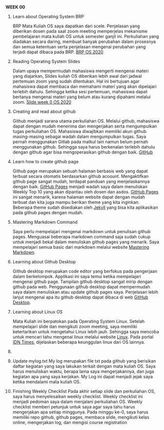 __WEEK 00__

1. Learn about Operating System BRP

    BRP Mata Kuliah OS saya dapatkan dari scele. Penjelasan yang diberikan dosen pada saat zoom meeting memperjelas mekanisme pembelajaran mata kuliah OS untuk semester ganjil ini. Perkuliahan yang diadakan secara daring, membuat banyak perubahan dalam prosesnya dan semua ketentuan serta penjelasan mengenai perubahan yang terjadi dapat dibaca pada BRP. [BRP OS 2020](https://github.com/UI-FASILKOM-OS/SistemOperasi/blob/master/Slides/os00.pdf)
    
2. Reading Operating System Slides

    Dalam upaya mempermudah mahasiswa mengerti mengenai materi yang diajarkan, Slides kuliah OS diberikan lebih awal dari jadwal pertemuan zoom yang sudah ditentukan. Hal ini bertujuan agar mahasiswa dapat membaca dan memahami materi yang akan dipelajari terlebih dahulu. Sehingga ketika sesi pertemuan, mahasiswa dapat bertanya mengenai materi yang belum atau kurang dipahami melalui zoom. [Slide week 0 OS 2020](https://github.com/UI-FASILKOM-OS/SistemOperasi/blob/master/Slides/os00.pdf)
    
3. Creating and read about github

    Github menjadi sarana utama perkuliahan OS. Melalui github, mahasiswa dapat dengan mudah menerima dan mengerjakan serta mengumpulkan tugas perkuliahan OS. Mahasiswa diwajibkan memiliki akun github masing-masing sebagai wadah dalam mengumpulkan tugas. Saya pernah menggunakan Gitlab pada matkul lain namun belum pernah menggunakan github. Sehingga saya harus berkenalan terlebih dahulu dengan github agar bisa mengoperasikan github dengan baik. [GitHub](https://en.wikipedia.org/wiki/GitHub)

4. Learn how to create github page

    Github page merupakan sebuah halaman berbasis web yang dapat terbuat secara otomatis berdasarkan github acoount. Mengaktifkan github page sangat mudah, terdapat panduan yang menjelaskannya dengan baik. [GitHub Pages](https://pages.github.com/) menjadi wadah saya dalam menuliskan Weekly Top 10 yang akan dipantau oleh dosen dan asdos. [GitHub Pages](https://pages.github.com/) ini sangat menarik, karena halaman website dapat dengan mudah terbuat dan kita juga mampu berikan theme yang kita inginkan. Beberapa theme sudah disediakan oleh [Jekyll](https://jekyllrb.com/) yang bisa kita aplikasikan pada github pages dengan mudah. 

5. Mastering Markdown Command

    Saya perlu mempelajari mengenai markdown untuk penulisan github pages. Menguasai beberapa markdown command saja sudah cukup untuk menjadi bekal dalam menuliskan github pages yang menarik. Saya mempelajari semua basic dari markdown melalui website [Mastering Markdown](https://guides.github.com/features/mastering-markdown/).

6. Learning about Github Desktop

    Github desktop merupakan code editor yang berfokus pada pengerjaan dalam berkelompok. Applikasi ini saya temui ketika mempelajari mengenai github page. Tampilan github desktop sangat mirip dengan github pada web. Penggunaan github desktop dapat mempermudah saya dalam menuliskan atau update github pages saya. Penjelasan lebih lanjut mengenai apa itu github desktop dapat dibaca di web [GitHub Desktop](https://desktop.github.com/). 

7. Learning about Linux OS

    Mata Kuliah ini berpatokan pada Operating System Linux. Setelah mempelajari slide dan mengikuti zoom meeting, saya memiliki ketertarikan untuk mengetahui Linux lebih jauh. Sehingga saya mencoba untuk mencari tahu mengenai linux melalui website [Linux](https://www.linux.com/what-is-linux/). Pada portal [IDN Times](https://www.idntimes.com/tech/trend/ravi-anang/alasan-menggunakan-linux-os-c1c2/7), dijelaskan beberapa keunggulan linux dari OS lainnya.

8. 


9.  Update mylog.txt
    My log merupakan file txt pada github yang berisikan daftar kegiatan yang saya lakukan terkait dengan mata kuliah OS. Saya harus menuliskan waktu, berapa lama saya mengerjakannya, dan juga kegiatan apa yang saya kerjakan. My Log ini dapat menjadi jejak saya ketika mendalami mata kuliah OS.

10. Finishing Weekly Checklist
    Pada akhir setiap slide dan perkuliahan OS, saya harus menyelesaikan weekly checklist. Weekly checklist ini menjadi pedoman saya dalam menjalani perkuliahan OS. Weekly checklist memberi petunjuk untuk saya agar saya tahu harus mengerjakan apa setiap minggunya. Pada minggu ke-0, saya harus memiliki repo github, github pages, membaca slide, mengikuti kelas online, mengerjakan log, dan  mengisi course registration
